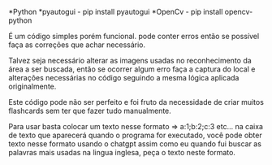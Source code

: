 *Python
*pyautogui - pip install pyautogui
*OpenCv - pip install opencv-python

É um código simples porém funcional. pode conter erros então se possível faça as correções que achar necessário.

Talvez seja necessário alterar as imagens usadas no reconhecimento da área a ser buscada, então se ocorrer algum erro faça a captura do local e alterações necessárias no código seguindo a mesma lógica aplicada originalmente.

Este código pode não ser perfeito e foi fruto da necessidade de criar muitos flashcards sem ter que fazer tudo manualmente.

Para usar basta colocar um texto nesse formato => a:1;b:2;c:3 etc... na caixa de texto que aparecerá quando o programa for executado, você pode obter texto nesse formato usando o chatgpt assim como eu quando fui buscar as palavras mais usadas na lingua inglesa, peça o texto neste formato.
